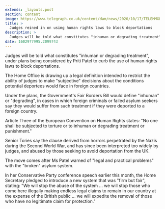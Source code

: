 ```yaml
--- 
extends: _layouts.post 
section: content 
image: https://www.telegraph.co.uk/content/dam/news/2020/10/17/TELEMMGLPICT000241136361_trans_NvBQzQNjv4BqW59J98bm5rsKMnvsEp3MChPeq37iFuZzBK9IYul7UJ8.jpeg?impolicy=logo-overlay 
title: > 
  Judges reined in on using human rights laws to block deportations 
description: > 
  Judges will be told what constitutes "inhuman or degrading treatment", under plans being considered by Priti Patel to curb the use of human rights laws to block deportations.The Home Office is drawing up a legal definition intended to restrict the ability of judges to make "subjective" decisions about the conditions potential deportees would face in foreign countries.Article Three of the European Convention on Human Rights states: "No one shall be subjected to torture or to inhuman or degrading treatment or punishment."Senior Tories say the clause derived from horrors perpetrated by the Nazis during the Second World War, and has since been interpreted too widely by judges, and abused by those seeking to avoid deportation from the UK.The move comes after Ms Patel warned of "legal and practical problems" with the "broken" asylum system. 
date: 1602977995.2099743 
--- 
```

Judges will be told what constitutes "inhuman or degrading treatment", under plans being considered by Priti Patel to curb the use of human rights laws to block deportations.

The Home Office is drawing up a legal definition intended to restrict the ability of judges to make "subjective" decisions about the conditions potential deportees would face in foreign countries.

Under the plans, the Government's Fair Borders Bill would define "inhuman" or "degrading", in cases in which foreign criminals or failed asylum seekers say they would suffer from such treatment if they were deported to a foreign country.

Article Three of the European Convention on Human Rights states: "No one shall be subjected to torture or to inhuman or degrading treatment or punishment."

Senior Tories say the clause derived from horrors perpetrated by the Nazis during the Second World War, and has since been interpreted too widely by judges, and abused by those seeking to avoid deportation from the UK.

The move comes after Ms Patel warned of "legal and practical problems" with the "broken" asylum system.

In her Conservative Party conference speech earlier this month, the Home Secretary pledged to introduce a new system that was "firm but fair", stating: "We will stop the abuse of the system ... we will stop those who come here illegally making endless legal claims to remain in our country at the expense of the British public ... we will expedite the removal of those who have no legitimate claim for protection."